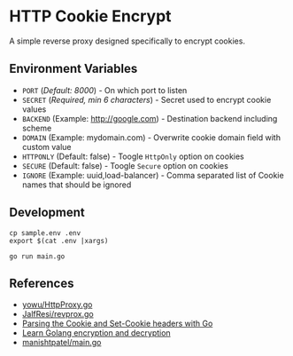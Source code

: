 # HTTP Cookie Encrypt

A simple reverse proxy designed specifically to encrypt cookies.

## Environment Variables

- `PORT` (_Default: 8000_) - On which port to listen
- `SECRET` (_Required, min 6 characters_) - Secret used to encrypt cookie values
- `BACKEND` (Example: http://google.com) - Destination backend including scheme
- `DOMAIN` (Example: mydomain.com) - Overwrite cookie domain field with custom value
- `HTTPONLY` (Default: false) - Toogle `HttpOnly` option on cookies
- `SECURE` (Default: false) - Toogle `Secure` option on cookies
- `IGNORE` (Example: uuid,load-balancer) - Comma separated list of Cookie names that should be ignored

## Development

```
cp sample.env .env
export $(cat .env |xargs)

go run main.go
```

## References

- [yowu/HttpProxy.go](https://gist.github.com/yowu/f7dc34bd4736a65ff28d)
- [JalfResi/revprox.go](https://gist.github.com/JalfResi/6287706)
- [Parsing the Cookie and Set-Cookie headers with Go](https://www.jvt.me/posts/2022/04/07/go-cookie-header/)
- [Learn Golang encryption and decryption](https://blog.logrocket.com/learn-golang-encryption-decryption/)
- [manishtpatel/main.go](https://gist.github.com/manishtpatel/8222606)
